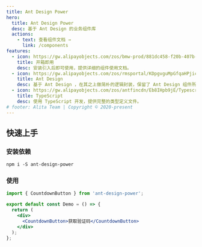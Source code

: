 ```yaml
---
title: Ant Design Power
hero:
  title: Ant Design Power
  desc: 基于 Ant Design 的业务组件库
  actions:
    - text: 查看组件文档 →
      link: /components
features:
  - icon: https://gw.alipayobjects.com/zos/bmw-prod/881dc458-f20b-407b-947a-95104b5ec82b/k79dm8ih_w144_h144.png
    title: 开箱即用
    desc: 安装引入后即可使用，提供详细的组件使用文档。
  - icon: https://gw.alipayobjects.com/zos/rmsportal/KDpgvguMpGfqaHPjicRK.svg
    title: Ant Design
    desc: 基于 Ant Design ，在其之上做简朴的逻辑封装，保留了 Ant Design 组件所有功能。
  - icon: https://gw.alipayobjects.com/zos/antfincdn/Eb8IHpb9jE/Typescript_logo_2020.svg
    title: TypeScript
    desc: 使用 TypeScript 开发，提供完整的类型定义文件。
# footer: Alita Team | Copyright © 2020-present
---
```


## 快速上手

### 安装依赖

```
npm i -S ant-design-power
```

### 使用

```jsx | pure
import { CountdownButton } from 'ant-design-power';

export default const Demo = () => {
  return (
    <div>
      <CountdownButton>获取验证码</CountdownButton>
    </div>
  );
};
```
